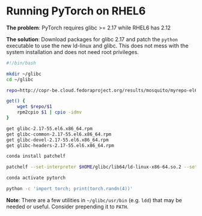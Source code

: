 # Running PyTorch on RHEL6

**The problem**: PyTorch requires glibc >= 2.17 while RHEL6 has 2.12

**The solution**: Download packages for glibc 2.17 and patch the `python` executable to use the new ld-linux and glibc. This does not mess with the system installation and does not need root privileges.

```bash
#!/bin/bash

mkdir ~/glibc 
cd ~/glibc

repo=http://copr-be.cloud.fedoraproject.org/results/mosquito/myrepo-el6/epel-6-x86_64/glibc-2.17-55.fc20

get() {
    wget $repo/$1
    rpm2cpio $1 | cpio -idmv
}

get glibc-2.17-55.el6.x86_64.rpm
get glibc-common-2.17-55.el6.x86_64.rpm
get glibc-devel-2.17-55.el6.x86_64.rpm
get glibc-headers-2.17-55.el6.x86_64.rpm

conda install patchelf

patchelf --set-interpreter $HOME/glibc/lib64/ld-linux-x86-64.so.2 --set-rpath $HOME/glibc/lib64:$HOME/glibc/usr/lib64:'$ORIGIN/../lib' /path/to/pytorch/bin/python

conda activate pytorch

python -c 'import torch; print(torch.randn(4))'
```



**Note**: There are a few utilities in `~/glibc/usr/bin` (e.g. `ldd`) that may be needed or useful. Consider prepending it to `PATH`.